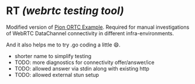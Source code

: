 # RT _(webrtc testing tool)_

Modified version of [Pion ORTC Example](https://github.com/pion/webrtc/tree/master/examples/ortc).
Required for manual investigations of WebRTC DataChannel connectivity in different infra-environments.

And it also helps me to try .go coding a little :smile:. 

* shorter name to simplify testing
* TODO: more diagnostics for connectivity offer/answer/ice
* TODO: allowed answer via stdin along with existing http
* TODO: allowed external stun setup
